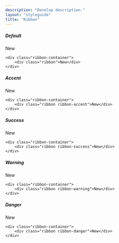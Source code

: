 ```yaml
---
description: "Develop description."
layout: "styleguide"
title: "Ribbon"
---
```


##### Default

<div class="demo">
	<div class="box-ws">
		<div class="ribbon-container">
			<div class="ribbon">New</div>
		</div>
	</div>
</div>

```htmlmixed
<div class="ribbon-container">
	<div class="ribbon">New</div>
</div>
```

##### Accent

<div class="demo">
	<div class="box-ws">
		<div class="ribbon-container">
			<div class="ribbon ribbon-accent">New</div>
		</div>
	</div>
</div>

```htmlmixed
<div class="ribbon-container">
	<div class="ribbon ribbon-accent">New</div>
</div>
```

##### Success

<div class="demo">
	<div class="box-ws">
		<div class="ribbon-container">
			<div class="ribbon ribbon-success">New</div>
		</div>
	</div>
</div>

```htmlmixed
<div class="ribbon-container">
	<div class="ribbon ribbon-success">New</div>
</div>
```

##### Warning

<div class="demo">
	<div class="box-ws">
		<div class="ribbon-container">
			<div class="ribbon ribbon-warning">New</div>
		</div>
	</div>
</div>

```htmlmixed
<div class="ribbon-container">
	<div class="ribbon ribbon-warning">New</div>
</div>
```

##### Danger

<div class="demo">
	<div class="box-ws">
		<div class="ribbon-container">
			<div class="ribbon ribbon-danger">New</div>
		</div>
	</div>
</div>

```htmlmixed
<div class="ribbon-container">
	<div class="ribbon ribbon-danger">New</div>
</div>
```